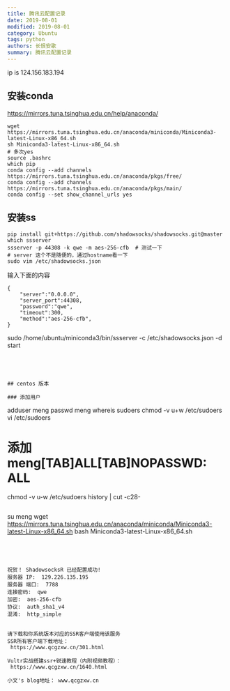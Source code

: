 ```yaml
---
title: 腾讯云配置记录
date: 2019-08-01
modified: 2019-08-01
category: Ubuntu
tags: python
authors: 长恨安歌
summary: 腾讯云配置记录
---
```


ip is 124.156.183.194
## 安装conda
https://mirrors.tuna.tsinghua.edu.cn/help/anaconda/
```shell
wget https://mirrors.tuna.tsinghua.edu.cn/anaconda/miniconda/Miniconda3-latest-Linux-x86_64.sh
sh Miniconda3-latest-Linux-x86_64.sh
# 多次yes
source .bashrc
which pip
conda config --add channels https://mirrors.tuna.tsinghua.edu.cn/anaconda/pkgs/free/
conda config --add channels https://mirrors.tuna.tsinghua.edu.cn/anaconda/pkgs/main/
conda config --set show_channel_urls yes
```

## 安装ss
```shell
pip install git+https://github.com/shadowsocks/shadowsocks.git@master
which ssserver
ssserver -p 44308 -k qwe -m aes-256-cfb  # 测试一下
# server 这个不是随便的，通过hostname看一下
sudo vim /etc/shadowsocks.json
```
输入下面的内容
```
{
    "server":"0.0.0.0",
    "server_port":44308,
    "password":"qwe",
    "timeout":300,
    "method":"aes-256-cfb",
}
```
sudo /home/ubuntu/miniconda3/bin/ssserver -c /etc/shadowsocks.json -d start
```




## centos 版本

### 添加用户
```
adduser meng
passwd meng
whereis sudoers
chmod -v u+w /etc/sudoers
vi /etc/sudoers
# 添加meng[TAB]ALL[TAB]NOPASSWD: ALL
chmod -v u-w /etc/sudoers
history | cut -c28-
```

```
su meng
wget https://mirrors.tuna.tsinghua.edu.cn/anaconda/miniconda/Miniconda3-latest-Linux-x86_64.sh
bash Miniconda3-latest-Linux-x86_64.sh
```




祝贺！ ShadowsocksR 已经配置成功!
服务器 IP:  129.226.135.195
服务器 端口:  7788
连接密码:  qwe
加密:  aes-256-cfb
协议:  auth_sha1_v4
混淆:  http_simple


请下载和你系统版本对应的SSR客户端使用该服务
SSR所有客户端下载地址：
 https://www.qcgzxw.cn/301.html

Vultr实战搭建ssr+锐速教程（内附视频教程）：
 https://www.qcgzxw.cn/1640.html

小文's blog地址： www.qcgzxw.cn
